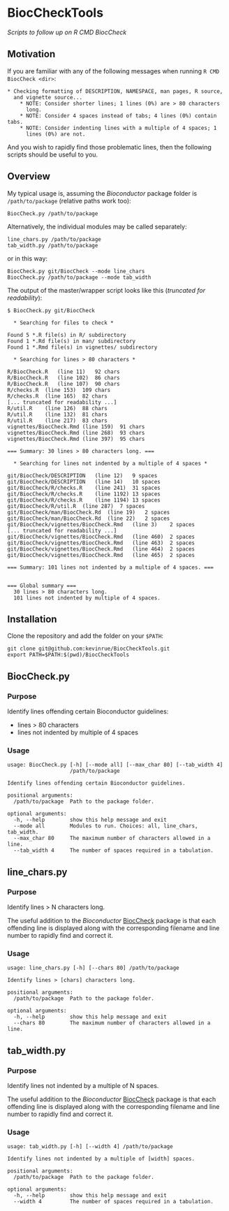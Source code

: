 # BiocCheckTools
_Scripts to follow up on R CMD BiocCheck_

## Motivation

If you are familiar with any of the following messages when running
 `R CMD BiocCheck <dir>`:

```
* Checking formatting of DESCRIPTION, NAMESPACE, man pages, R source,
  and vignette source...
    * NOTE: Consider shorter lines; 1 lines (0%) are > 80 characters
      long.
    * NOTE: Consider 4 spaces instead of tabs; 4 lines (0%) contain tabs.
    * NOTE: Consider indenting lines with a multiple of 4 spaces; 1
      lines (0%) are not.
```

And you wish to rapidly find those problematic lines, then the
following scripts should be useful to you.

## Overview

My typical usage is, assuming the _Bioconductor_ package folder is
`/path/to/package` (relative paths work too):

```
BiocCheck.py /path/to/package
```

Alternatively, the individual modules may be called separately:

```
line_chars.py /path/to/package
tab_width.py /path/to/package
```

or in this way:

```
BiocCheck.py git/BiocCheck --mode line_chars
BiocCheck.py /path/to/package --mode tab_width
```

The output of the master/wrapper script looks like this (_truncated for readability_):

```
$ BiocCheck.py git/BiocCheck

  * Searching for files to check *

Found 5 *.R file(s) in R/ subdirectory
Found 1 *.Rd file(s) in man/ subdirectory
Found 1 *.Rmd file(s) in vignettes/ subdirectory

  * Searching for lines > 80 characters *

R/BiocCheck.R	(line 11)	92 chars
R/BiocCheck.R	(line 102)	86 chars
R/BiocCheck.R	(line 107)	90 chars
R/checks.R	(line 153)	109 chars
R/checks.R	(line 165)	82 chars
[... truncated for readability ...]
R/util.R	(line 126)	88 chars
R/util.R	(line 132)	81 chars
R/util.R	(line 217)	83 chars
vignettes/BiocCheck.Rmd	(line 159)	91 chars
vignettes/BiocCheck.Rmd	(line 268)	93 chars
vignettes/BiocCheck.Rmd	(line 397)	95 chars

=== Summary: 30 lines > 80 characters long. ===

  * Searching for lines not indented by a multiple of 4 spaces *

git/BiocCheck/DESCRIPTION	(line 12)	9 spaces
git/BiocCheck/DESCRIPTION	(line 14)	10 spaces
git/BiocCheck/R/checks.R	(line 241)	31 spaces
git/BiocCheck/R/checks.R	(line 1192)	13 spaces
git/BiocCheck/R/checks.R	(line 1194)	13 spaces
git/BiocCheck/R/util.R	(line 287)	7 spaces
git/BiocCheck/man/BiocCheck.Rd	(line 19)	2 spaces
git/BiocCheck/man/BiocCheck.Rd	(line 22)	2 spaces
git/BiocCheck/vignettes/BiocCheck.Rmd	(line 3)	2 spaces
[... truncated for readability ...]
git/BiocCheck/vignettes/BiocCheck.Rmd	(line 460)	2 spaces
git/BiocCheck/vignettes/BiocCheck.Rmd	(line 463)	2 spaces
git/BiocCheck/vignettes/BiocCheck.Rmd	(line 464)	2 spaces
git/BiocCheck/vignettes/BiocCheck.Rmd	(line 465)	2 spaces

=== Summary: 101 lines not indented by a multiple of 4 spaces. ===


=== Global summary ===
  30 lines > 80 characters long.
  101 lines not indented by multiple of 4 spaces.

```

## Installation

Clone the repository and add the folder on your `$PATH`:

```
git clone git@github.com:kevinrue/BiocCheckTools.git
export PATH=$PATH:$(pwd)/BiocCheckTools
```

## BiocCheck.py

### Purpose

Identify lines offending certain Bioconductor guidelines:

* lines > 80 characters
* lines not indented by multiple of 4 spaces

### Usage

```
usage: BiocCheck.py [-h] [--mode all] [--max_char 80] [--tab_width 4]
                    /path/to/package

Identify lines offending certain Bioconductor guidelines.

positional arguments:
  /path/to/package  Path to the package folder.

optional arguments:
  -h, --help        show this help message and exit
  --mode all        Modules to run. Choices: all, line_chars, tab_width.
  --max_char 80     The maximum number of characters allowed in a line.
  --tab_width 4     The number of spaces required in a tabulation.
```

## line_chars.py

### Purpose

Identify lines > N characters long.

The useful addition to the _Bioconductor_
[BiocCheck](https://bioconductor.org/packages/release/bioc/html/BiocCheck.html)
package is that each offending line is displayed along with the
corresponding filename and line number to rapidly find and correct it.

### Usage

```
usage: line_chars.py [-h] [--chars 80] /path/to/package

Identify lines > [chars] characters long.

positional arguments:
  /path/to/package  Path to the package folder.

optional arguments:
  -h, --help        show this help message and exit
  --chars 80        The maximum number of characters allowed in a line.
```

## tab_width.py

### Purpose

Identify lines not indented by a multiple of N spaces.

The useful addition to the _Bioconductor_
[BiocCheck](https://bioconductor.org/packages/release/bioc/html/BiocCheck.html)
package is that each offending line is displayed along with the
corresponding filename and line number to rapidly find and correct it.

### Usage

```
usage: tab_width.py [-h] [--width 4] /path/to/package

Identify lines not indented by a multiple of [width] spaces.

positional arguments:
  /path/to/package  Path to the package folder.

optional arguments:
  -h, --help        show this help message and exit
  --width 4         The number of spaces required in a tabulation.
```

